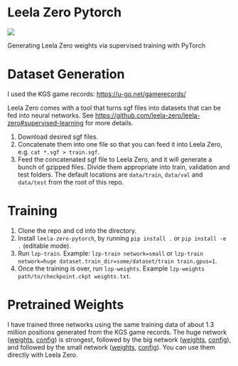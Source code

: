 # Leela Zero Pytorch
![](https://github.com/yukw777/leela-zero-pytorch/workflows/Test/badge.svg)

Generating Leela Zero weights via supervised training with PyTorch

# Dataset Generation
I used the KGS game records: https://u-go.net/gamerecords/

Leela Zero comes with a tool that turns sgf files into datasets that can be fed into neural networks. See https://github.com/leela-zero/leela-zero#supervised-learning for more details.

1. Download desired sgf files.
1. Concatenate them into one file so that you can feed it into Leela Zero, e.g. `cat *.sgf > train.sgf`.
1. Feed the concatenated sgf file to Leela Zero, and it will generate a bunch of gzipped files. Divide them appropriate into train, validation and test folders. The default locations are `data/train`, `data/val` and `data/test` from the root of this repo.

# Training
1. Clone the repo and cd into the directory.
1. Install `leela-zero-pytorch`, by running `pip install .` or `pip install -e .` (editable mode).
1. Run `lzp-train`. Example: `lzp-train network=small` or `lzp-train network=huge dataset.train_dir=some/dataset/train train.gpus=1`.
1. Once the training is over, run `lzp-weights`. Example `lzp-weights path/to/checkpoint.ckpt weights.txt`.

# Pretrained Weights
I have trained three networks using the same training data of about 1.3 million positions generated from the KGS game records. The huge network ([weights](weights/leela-zero-pytorch-huge.txt), [config](leela_zero_pytorch/conf/network/huge.yaml)) is strongest, followed by the big network ([weights](weights/leela-zero-pytorch-bg.txt), [config](leela_zero_pytorch/conf/network/big.yaml)), and followed by the small network ([weights](weights/leela-zero-pytorch-sm.txt), [config](leela_zero_pytorch/conf/network/small.yaml)). You can use them directly with Leela Zero.
